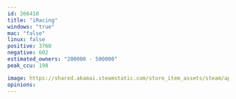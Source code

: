 ```yaml
---
id: 266410
title: "iRacing"
windows: "true"
mac: "false"
linux: false
positive: 3760
negative: 602
estimated_owners: "200000 - 500000"
peak_ccu: 198

image: https://shared.akamai.steamstatic.com/store_item_assets/steam/apps/266410/header.jpg?t=1729522468
opinions:
---
```

